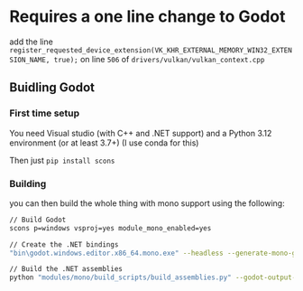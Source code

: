 # Requires a one line change to Godot

add the line `register_requested_device_extension(VK_KHR_EXTERNAL_MEMORY_WIN32_EXTENSION_NAME, true);` on line `506` of `drivers/vulkan/vulkan_context.cpp`

## Buidling Godot
### First time setup
You need Visual studio (with C++ and .NET support) and a Python 3.12 environment (or at least 3.7+) (I use conda for this)

Then just `pip install scons`

### Building
you can then build the whole thing with mono support using the following:
```bash
// Build Godot
scons p=windows vsproj=yes module_mono_enabled=yes

// Create the .NET bindings
"bin\godot.windows.editor.x86_64.mono.exe" --headless --generate-mono-glue modules/mono/glue

// Build the .NET assemblies
python "modules/mono/build_scripts/build_assemblies.py" --godot-output-dir=./bin
```